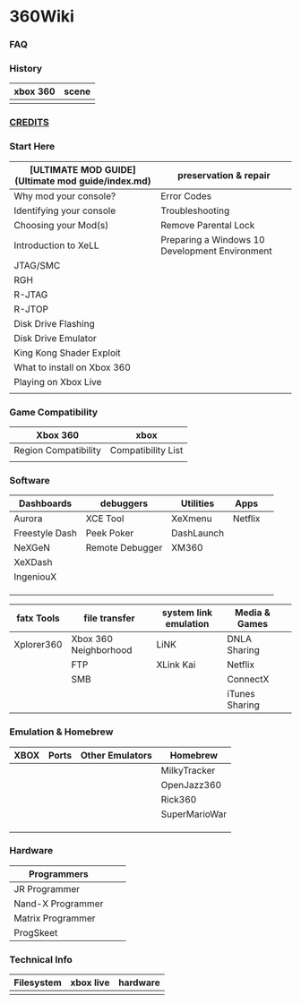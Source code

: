 # 360Wiki

### FAQ

### History

| xbox 360 | scene |
| -------- | ----- |
|          |       |

### [CREDITS](credits.md)

### Start Here

| [ULTIMATE MOD GUIDE](Ultimate mod guide/index.md) | preservation & repair                          |
| ------------------------------------------------- | ---------------------------------------------- |
| Why mod your console?                             | Error Codes                                    |
| Identifying your console                          | Troubleshooting                                |
| Choosing your Mod(s)                              | Remove Parental Lock                           |
| Introduction to XeLL                              | Preparing a Windows 10 Development Environment |
| JTAG/SMC                                          |                                                |
| RGH                                               |                                                |
| R-JTAG                                            |                                                |
| R-JTOP                                            |                                                |
| Disk Drive Flashing                               |                                                |
| Disk Drive Emulator                               |                                                |
| King Kong Shader Exploit                          |                                                |
| What to install on Xbox 360                       |                                                |
| Playing on Xbox Live                              |                                                |
|                                                   |                                                |

### Game Compatibility

| Xbox 360             | xbox               |
| -------------------- | ------------------ |
| Region Compatibility | Compatibility List |
|                      |                    |

### Software

| Dashboards     | debuggers       | Utilities  | Apps    |      |
| -------------- | --------------- | ---------- | ------- | ---- |
| Aurora         | XCE Tool        | XeXmenu    | Netflix |      |
| Freestyle Dash | Peek Poker      | DashLaunch |         |      |
| NeXGeN         | Remote Debugger | XM360      |         |      |
| XeXDash        |                 |            |         |      |
| IngeniouX      |                 |            |         |      |
|                |                 |            |         |      |
|                |                 |            |         |      |
|                |                 |            |         |      |

| fatx Tools | file transfer         | system link emulation | Media & Games  |      |
| ---------- | --------------------- | --------------------- | -------------- | ---- |
| Xplorer360 | Xbox 360 Neighborhood | LiNK                  | DNLA Sharing   |      |
|            | FTP                   | XLink Kai             | Netflix        |      |
|            | SMB                   |                       | ConnectX       |      |
|            |                       |                       | iTunes Sharing |      |

### Emulation & Homebrew

| XBOX | Ports | Other Emulators | Homebrew      |
| ---- | ----- | --------------- | ------------- |
|      |       |                 | MilkyTracker  |
|      |       |                 | OpenJazz360   |
|      |       |                 | Rick360       |
|      |       |                 | SuperMarioWar |
|      |       |                 |               |
|      |       |                 |               |
|      |       |                 |               |

### Hardware

| Programmers       |      |      |
| ----------------- | ---- | ---- |
| JR Programmer     |      |      |
| Nand-X Programmer |      |      |
| Matrix Programmer |      |      |
| ProgSkeet         |      |      |



### Technical Info

| Filesystem | xbox live | hardware |
| ---------- | --------- | -------- |
|            |           |          |

